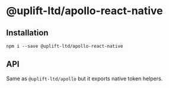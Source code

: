 # @uplift-ltd/apollo-react-native

## Installation

    npm i --save @uplift-ltd/apollo-react-native

## API

Same as `@uplift-ltd/apollo` but it exports native token helpers.

